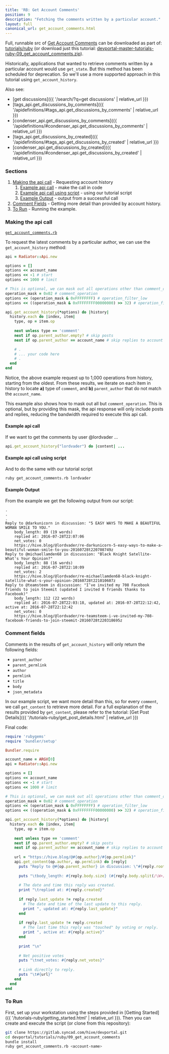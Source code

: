```yaml
---
title: 'RB: Get Account Comments'
position: 9
description: "Fetching the comments written by a particular account."
layout: full
canonical_url: get_account_comments.html
---
```

Full, runnable src of [Get Account Comments](https://gitlab.syncad.com/hive/devportal/-/tree/master/tutorials/ruby/09_get_account_comments) can be downloaded as part of: [tutorials/ruby](https://gitlab.syncad.com/hive/devportal/-/tree/master/tutorials/ruby) (or download just this tutorial: [devportal-master-tutorials-ruby-09_get_account_comments.zip](https://gitlab.syncad.com/hive/devportal/-/archive/master/devportal-master.zip?path=tutorials/ruby/09_get_account_comments)).

Historically, applications that wanted to retrieve comments written by a particular account would use `get_state`.  But this method has been scheduled for deprecation.  So we'll use a more supported approach in this tutorial using `get_account_history`.

Also see:
* [get discussions]({{ '/search/?q=get discussions' | relative_url }})
* [tags_api.get_discussions_by_comments]({{ '/apidefinitions/#tags_api.get_discussions_by_comments' | relative_url }})
* [condenser_api.get_discussions_by_comments]({{ '/apidefinitions/#condenser_api.get_discussions_by_comments' | relative_url }})
* [tags_api.get_discussions_by_created]({{ '/apidefinitions/#tags_api.get_discussions_by_created' | relative_url }})
* [condenser_api.get_discussions_by_created]({{ '/apidefinitions/#condenser_api.get_discussions_by_created' | relative_url }})

### Sections

1. [Making the api call](#making-the-api-call) - Requesting account history
    1. [Example api call](#example-api-call) - make the call in code
    1. [Example api call using script](#example-api-call-using-script) - using our tutorial script
    1. [Example Output](#example-output) - output from a successful call
1. [Comment Fields](#comment-fields) - Getting more detail than provided by account history.
1. [To Run](#to-run) - Running the example.

### Making the api call

[`get_account_comments.rb`](https://gitlab.syncad.com/hive/devportal/-/blob/master/tutorials/ruby/09_get_account_comments/get_account_comments.rb)

To request the latest comments by a particular author, we can use the `get_account_history` method:

```ruby
api = Radiator::Api.new

options = []
options << account_name
options << -1 # start
options << 1000 # limit

# This is optional, we can mask out all operations other than comment_operation.
operation_mask = 0x02 # comment_operation
options << (operation_mask & 0xFFFFFFFF) # operation_filter_low
options << ((operation_mask & 0xFFFFFFFF00000000) >> 32) # operation_filter_high

api.get_account_history(*options) do |history|
  history.each do |index, item|
    type, op = item.op
    
    next unless type == 'comment'
    next if op.parent_author.empty? # skip posts
    next if op.parent_author == account_name # skip replies to account

    # .
    # ... your code here
    # .
  end
end
```

Notice, the above example request up to 1,000 operations from history, starting from the oldest.  From these results, we iterate on each item in history to locate **a)** type of `comment`, and **b)** `parent_author` that do not match the `account_name`.

This example also shows how to mask out all but `comment_operation`.  This is optional, but by providing this mask, the api response will only include posts and replies, reducing the bandwidth required to execute this api call.

#### Example api call

If we want to get the comments by user @lordvader ...

```ruby
api.get_account_history("lordvader") do |content| ...
```

#### Example api call using script

And to do the same with our tutorial script
```bash
ruby get_account_comments.rb lordvader
```

#### Example Output

From the example we get the following output from our script:

```
.
.
.
Reply to @darkunicorn in discussion: "5 EASY WAYS TO MAKE A BEAUTIFUL WOMAN SMILE TO YOU."
	body_length: 89 (19 words)
	replied at: 2016-07-28T22:07:06
	net_votes: 0
	https://hive.blog/@lordvader/re-darkunicorn-5-easy-ways-to-make-a-beautiful-woman-smile-to-you-20160728t220708749z
Reply to @michaellamden68 in discussion: "Black Knight Satellite-What's Your Opinion?"
	body_length: 88 (16 words)
	replied at: 2016-07-28T22:10:09
	net_votes: 2
	https://hive.blog/@lordvader/re-michaellamden68-black-knight-satellite-what-s-your-opinion-20160728t221010607z
Reply to @teamsteem in discussion: "I’ve invited my 708 Facebook friends to join Steemit (updated I invited 0 friends thanks to Facebook)"
	body_length: 112 (22 words)
	replied at: 2016-07-28T22:03:18, updated at: 2016-07-28T22:12:42, active at: 2016-07-28T22:12:42
	net_votes: 0
	https://hive.blog/@lordvader/re-teamsteem-i-ve-invited-my-708-facebook-friends-to-join-steemit-20160728t220318695z
```

### Comment fields

Comments in the results of `get_account_history` will only return the following fields:

* `parent_author`
* `parent_permlink`
* `author`
* `permlink`
* `title`
* `body`
* `json_metadata`

In our example script, we want more detail than this, so for every `comment`, we call `get_content` to retrieve more detail.  For a full explanation of the results provided by `get_content`, please refer to the tutorial: [Get Post Details]({{ '/tutorials-ruby/get_post_details.html' | relative_url }})

Final code:

```ruby
require 'rubygems'
require 'bundler/setup'

Bundler.require

account_name = ARGV[0]
api = Radiator::Api.new

options = []
options << account_name
options << -1 # start
options << 1000 # limit

# This is optional, we can mask out all operations other than comment_operation.
operation_mask = 0x02 # comment_operation
options << (operation_mask & 0xFFFFFFFF) # operation_filter_low
options << ((operation_mask & 0xFFFFFFFF00000000) >> 32) # operation_filter_high

api.get_account_history(*options) do |history|
  history.each do |index, item|
    type, op = item.op
    
    next unless type == 'comment'
    next if op.parent_author.empty? # skip posts
    next if op.parent_author == account_name # skip replies to account
    
    url = "https://hive.blog/@#{op.author}/#{op.permlink}"
    api.get_content(op.author, op.permlink) do |reply|
      puts "Reply to @#{op.parent_author} in discussion: \"#{reply.root_title}\""
      
      puts "\tbody_length: #{reply.body.size} (#{reply.body.split(/\W+/).size} words)"
      
      # The date and time this reply was created.
      print "\treplied at: #{reply.created}"
      
      if reply.last_update != reply.created
        # The date and time of the last update to this reply.
        print ", updated at: #{reply.last_update}"
      end
      
      if reply.last_update != reply.created
        # The last time this reply was "touched" by voting or reply.
        print ", active at: #{reply.active}"
      end
      
      print "\n"
      
      # Net positive votes
      puts "\tnet_votes: #{reply.net_votes}"
      
      # Link directly to reply.
      puts "\t#{url}"
    end
  end
end

```

### To Run

First, set up your workstation using the steps provided in [Getting Started]({{ '/tutorials-ruby/getting_started.html' | relative_url }}).  Then you can create and execute the script (or clone from this repository):

```bash
git clone https://gitlab.syncad.com/hive/devportal.git
cd devportal/tutorials/ruby/09_get_account_comments
bundle install
ruby get_account_comments.rb <account-name>
```
